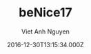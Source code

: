 ---
title: beNice17
github: https://github.com/vietanhdev/beNice17
demo: https://www.vietanhdev.com/beNice17/
author: Viet Anh Nguyen
ssg:
  - Jekyll
cms:
  - No Cms
date: 2016-12-30T13:15:34.000Z
description: A Jekyll theme for my personal website
stale: false
disabled: true
disabled_reason: demo url not found
---